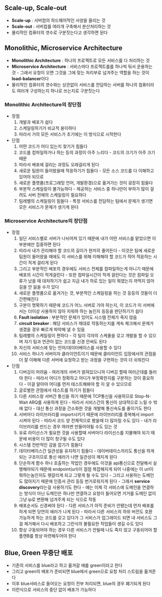 ## Scale-up, Scale-out

- **Scale-up** : 서버컴의 하드웨어적인 사양을 올리는 것
- **Scale-out** : 서버컴를 여러개 구축해서 분산처리하는 것
- 물리적인 컴퓨터의 갯수로 구분짓는다고 생각하면 된다

## Monolithic, Microservice Architecture

- **Monolithic Architecture** : 하나의 프로젝트로 모든 서비스를 다 처리하는 것
- **Microservice Architecture** : 서비스마다 프로젝트를를 하나씩 둬서 운용하는 것 - 그래서 요청이 오면 그것을 그에 맞는 처리부로 넘겨주는 역할을 하는 것이 **load-balancer**이다
- 물리적인 컴퓨터의 갯수와는 상관없이 서비스를 전담하는 서버를 하나의 컴퓨터라도 여러개 구성하는지 하나로 쓰는지로 구분짓는다

### Monolithic Architecture의 장단점

- 장점
	1. 개발과 배포가 쉽다
	2. 스케일링하기가 비교적 용이하다
	3. 따라서 거의 모든 서비스가 초기에는 이 방식으로 시작한다
- 단점
	1. 어떤 코드가 어디 있는지 찾기가 힘들다
	2. 코드를 컴파일하거나 하는 등의 과정이 아주 느리다 - 코드의 크기가 아주 크기 때문
	3. 따라서 배포에 걸리는 과정도 오래걸리게 된다
	4. 새로운 팀원이 들어왔을때 적응하기가 힘들다 - 모든 소스 코드를 다 이해하고 있어야 되므로
	5. 새로운 플랫폼(프로그래밍 언어, 개발환경)으로 옮겨가는 것이 굉장히 힘들다
	6. 부분적 스케일링이 불가능하다 - 제공하는 서비스 중 하나만이 부하가 많이 걸려도 서버 전체의 스케일링이 필요하다
	7. 팀레벨의 스케일링이 힘들다 - 특정 서비스를 전담하는 팀에서 문제가 생기면 모든 서비스가 문제가 생기게 된다

### Microservice Architecture의 장단점

- 장점
	1. 일단 서비스별로 서버가 나뉘어져 있기 때문에 내가 어떤 서비스를 맡았으면 이부분에만 집중하면 된다
	2. 따라서 내가 관리해야 할 코드의 길이가 현저히 줄어든다 - 이것은 팀에 새로운 팀원이 들어왔을 때에도 이 서비스를 위해 이해해야 할 코드가 적어 적응하는 시간이 적게 걸리게 된다
	3. 그리고 부분적인 배포의 경우에도 서비스 전체를 컴파일하는게 아니기 때문에 배포의 시간이 적게걸린다 - 또한 컴파일시간이 적게 걸린다는 것은 컴파일 오류가 났을 때 대처하기가 쉽고 지금 내가 하로 있는 일이 뭐였는지 까먹지 않아 길을 안 잃을 수가 있다
	4. 새로운 플랫폼으로 옮겨가는 것, 부분적인 스케일링을 하는 것 등등의 것들이 더 간편해진다
	5. 구분이 명확하기 때문에 코드가 어느 서버로 가야 하는지, 이 코드가 이 서버에서는 더이상 사용하지 않아 지워하 하는 놈인지 등등을 판단하기가 쉽다
	6. **Fault isolation** : 부분적인 문제가 있어도 시스템 전체가 죽지 않음
	7. **circuit breaker** : 해당 서비스가 제대로 작동하는지를 계속 체크해서 문제가 생겼을 경우 빠르게 파악해 낼 수 있음
	8. 팀레벨의 스케일링이 편하다 - 각 팀이 각자의 스케줄을 갖고 개발을 할 수 있으며 자기 팀과 연관이 없는 코드를 신경 안써도 된다
	9. 자신의 서비스에 맞는 언어/데이터베이스를 사용할 수 있다
	10. 서비스 하나가 서버이자 클라이언트이기 때문에 클라이언트 입장에서의 관점을 더 잘 이해해 다른 서버에 요청하고 받는 과정을 구현하는 것이 더 쉬워진다
- 단점
	1. 디버깅이 어려움 - 여러개의 서버가 얽혀있으니까 디버깅 할때 여러군데를 들러야 한다 - 따라서 어디가 정확하고 어디가 부정확한지를 구분하는 것이 중요하다 - 이걸 알아야 어디를 먼저 테스트해봐야 할 지 알 수 있으므로
	2. 글로벌한 관점에서 테스트를 하기가 힘들다
	3. 다른 서비스랑 서버간 통신을 하기 때문에 TCP통신을 사용하므로 Stop-N-Wait ARQ를 사용하게 된다 - 따라서 서비스간의 통신이 상대적으로 느릴 수 밖에 없다 - 대신 통신 과정을 간소화한 것을 개발해 통신속도를 줄이기도 한다
	4. 서버마다 라이브러리를 import시키기 때문에 라이브러리를 중복해서 import시켜야 된다 - 따라서 코드 양 전체적으로 봤을때 더 많아질 수도 있다 - 내가 라이브러리를 만드는 경우 여러번 만들어야될 수도 있는 것
	5. 유료 라이선스가 필요한 것을 사용할때 서버마다 라이선스를 지불해야 되기 때문에 비용이 더 많이 청구될 수도 있다
	6. 시스템 전반적인 감을 잡기가 힘들다
	7. 데이터베이스간 일관성을 유지하기 힘들다 - 데이버테이스끼리도 통신을 하게 되는 구조이므로 통신 에러가 나면 일관성이 깨지게 된다
	8. 단순하게 함수 하나 호출하는 작업인 경우에도 이것을 api통신으로 전달해서 실행해야되기 때문에 endpoint(url)이 점점 복잡해지게 되어 나중에는 이 url이 뭐하는놈인지도 헷갈리게 되고 그렇게 될 수도 있다 - 그리고 사용하는 도메인도 많아지기 때문에 인증서 관리 등등 번거로워지게 된다 - 그래서 **service discovery**라는걸 사용하기도 한다 - 얘는 이제 각 서비스에 도메인을 연결하는 방식이 아닌 도메인은 하나만 연결하고 요청이 들어오면 거거를 도메인 없이 그냥 ip로 변환해 넘겨주게 되는 식으로 작동
	9. 배포순서도 신경써야 된다 - 다른 서비스가 아직 준비가 안됐는데 먼저 배포를 하게 되면 당연히 에러가 나게 된다 - 따라서 다른 서비스의 하위 버전도 호환 가능하게 하는 코드를 갖고 있다가 그 서비스가 업그레이드 되면 내 서비스도 그걸 제거해서 다시 배포하고 그런식의 불필요한 작업들이 생길 수도 있다
	10. 항상 구동되어야 하는 경우 다른 서비스가 안될때 나도 죽지 않고 구동되어야 할 플랜B를 항상 마련해두어야 한다

## Blue, Green 무중단 배포

- 기존의 서비스를 blue라고 하고 옮겨갈 애를 green이라고 한다
- 그리고 green의 배포가 준비되면 blue에서 green으로 요청 처리 스트림을 옮겨준다
- 이후 blue서비스로 들어오는 요청이 전부 처리되면, blue의 경우 폐기되게 된다
- 이런식으로 서비스의 중단 없이 배포가 가능하다